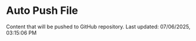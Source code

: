 # Auto Push File

Content that will be pushed to GitHub repository.
Last updated: 07/06/2025, 03:15:06 PM